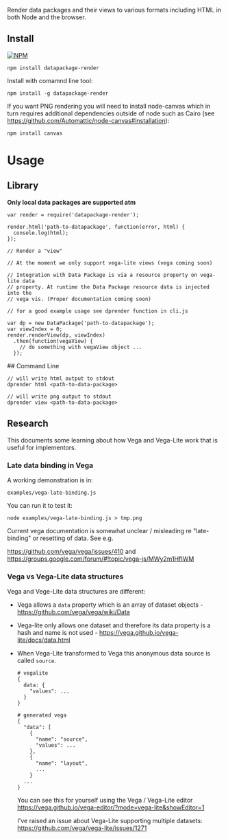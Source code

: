 Render data packages and their views to various formats including HTML in both
Node and the browser.

## Install

[![NPM](https://nodei.co/npm/datapackage-render.png)](https://nodei.co/npm/datapackage-render/)

```
npm install datapackage-render
```

Install with comamnd line tool:

```
npm install -g datapackage-render
```

If you want PNG rendering you will need to install node-canvas which in turn
requires additional dependencies outside of node such as Cairo (see
https://github.com/Automattic/node-canvas#installation):

```
npm install canvas
```

# Usage

## Library

**Only local data packages are supported atm**

```
var render = require('datapackage-render');

render.html('path-to-datapackage', function(error, html) {
  console.log(html);
});

// Render a "view"

// At the moment we only support vega-lite views (vega coming soon)

// Integration with Data Package is via a resource property on vega-lite data
// property. At runtime the Data Package resource data is injected into the
// vega vis. (Proper documentation coming soon)

// for a good example usage see dprender function in cli.js

var dp = new DataPackage('path-to-datapackage');
var viewIndex = 0;
render.renderView(dp, viewIndex)
  .then(function(vegaView) {
    // do something with vegaView object ...
  });
```

## Command Line

```
// will write html output to stdout
dprender html <path-to-data-package>

// will write png output to stdout
dprender view <path-to-data-package>
```

## Research

This documents some learning about how Vega and Vega-Lite work that is useful for implementors.

### Late data binding in Vega

A working demonstration is in:

```
examples/vega-late-binding.js
```

You can run it to test it:

```
node examples/vega-late-binding.js > tmp.png
```

Current vega documentation is somewhat unclear / misleading re "late-binding" or resetting of data. See e.g.

https://github.com/vega/vega/issues/410 and
https://groups.google.com/forum/#!topic/vega-js/MWy2m1HfIWM

### Vega vs Vega-Lite data structures

Vega and Vege-Lite data structures are different:

* Vega allows a `data` property which is an array of dataset objects - https://github.com/vega/vega/wiki/Data
* Vega-lite only allows one dataset and therefore its data property is a hash and name is not used - https://vega.github.io/vega-lite/docs/data.html
* When Vega-Lite transformed to Vega this anonymous data source is called `source`.

  ```
  # vegalite
  {
    data: {
      "values": ...
    }
  }

  # generated vega
  {
    "data": [
      {
        "name": "source",
        "values": ...
      },
      {
        "name": "layout",
        ...
      }
    ...
  }
  ```

  You can see this for yourself using the Vega / Vega-Lite editor https://vega.github.io/vega-editor/?mode=vega-lite&showEditor=1


  I've raised an issue about Vega-Lite supporting multiple datasets: https://github.com/vega/vega-lite/issues/1271

